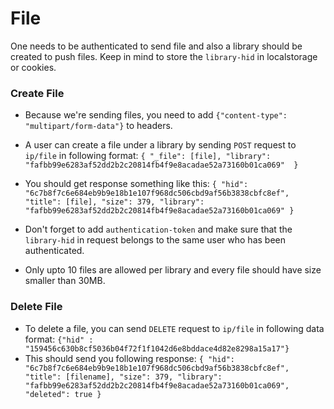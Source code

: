# File 
 One needs to be authenticated to send file and also a library should be created to push files. Keep in mind to store the `library-hid` in localstorage or cookies.

### Create File
* Because we're sending files, you need to add `{"content-type": "multipart/form-data"}` to headers.
* A user can create a file under a library by sending `POST` request to `ip/file` in following format:
`{
    "_file": [file],
    "library": "fafbb99e6283af52dd2b2c20814fb4f9e8acadae52a73160b01ca069" 
}
`
* You should get response something like this:
`{
    "hid": "6c7b8f7c6e684eb9b9e18b1e107f968dc506cbd9af56b3838cbfc8ef",
    "title": [file],
    "size": 379,
    "library": "fafbb99e6283af52dd2b2c20814fb4f9e8acadae52a73160b01ca069"
}`

* Don't forget to add `authentication-token` and make sure that the `library-hid` in request belongs to the same user who has been authenticated.

* Only upto 10 files are allowed per library and every file should have size smaller than 30MB.

### Delete File

* To delete a file, you can send `DELETE` request to `ip/file` in following data format:
 `{"hid" : "159456c630b8cf5036b04f72f1f1042d6e8bddace4d82e8298a15a17"}`
 * This should send you following response:
 `{
  "hid": "6c7b8f7c6e684eb9b9e18b1e107f968dc506cbd9af56b3838cbfc8ef",
  "title": [filename],
  "size": 379,
  "library": "fafbb99e6283af52dd2b2c20814fb4f9e8acadae52a73160b01ca069",
  "deleted": true
}`